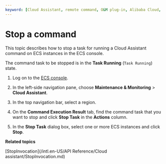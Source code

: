 ```yaml
---
keyword: [Cloud Assistant, remote command, O&M plug-in, Alibaba Cloud, ECS]
---
```


# Stop a command

This topic describes how to stop a task for running a Cloud Assistant command on ECS instances in the ECS console.

The command task to be stopped is in the **Task Running** \(`Task Running`\) state.

1.  Log on to the [ECS console](https://ecs.console.aliyun.com).

2.  In the left-side navigation pane, choose **Maintenance & Monitoring** \> **Cloud Assistant**.

3.  In the top navigation bar, select a region.

4.  On the **Command Execution Result** tab, find the command task that you want to stop and click **Stop Task** in the **Actions** column.

5.  In the **Stop Task** dialog box, select one or more ECS instances and click **Stop**.


**Related topics**  


[StopInvocation](/intl.en-US/API Reference/Cloud assistant/StopInvocation.md)

